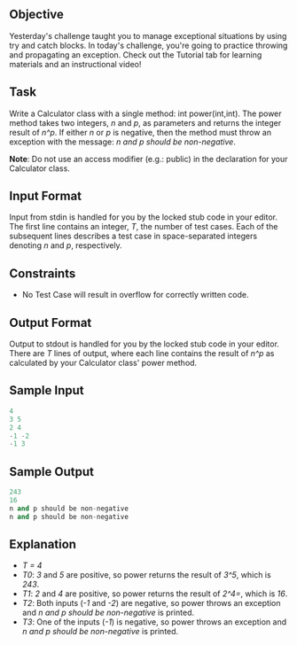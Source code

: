 ## Objective

Yesterday's challenge taught you to manage exceptional situations by using try and catch blocks. In today's challenge, you're going to practice throwing and propagating an exception. Check out the Tutorial tab for learning materials and an instructional video!

## Task

Write a Calculator class with a single method: int power(int,int). The power method takes two integers, *n* and *p*, as parameters and returns the integer result of *n^p*. If either *n* or *p* is negative, then the method must throw an exception with the message: *n and p should be non-negative*.

**Note**: Do not use an access modifier (e.g.: public) in the declaration for your Calculator class.

## Input Format

Input from stdin is handled for you by the locked stub code in your editor. The first line contains an integer, *T*, the number of test cases. Each of the subsequent lines describes a test case in space-separated integers denoting *n* and *p*, respectively.

## Constraints

* No Test Case will result in overflow for correctly written code.

## Output Format

Output to stdout is handled for you by the locked stub code in your editor. There are *T* lines of output, where each line contains the result of *n^p* as calculated by your Calculator class' power method.

## Sample Input

```c++
4
3 5
2 4
-1 -2
-1 3
```

## Sample Output

```c++
243
16
n and p should be non-negative
n and p should be non-negative
```

## Explanation

* *T = 4*
* *T0*: *3* and *5* are positive, so power returns the result of *3^5*, which is *243*.
* *T1*: *2* and *4* are positive, so power returns the result of *2^4=*, which is *16*.
* *T2*: Both inputs (*-1* and *-2*) are negative, so power throws an exception and *n and p should be non-negative* is printed.
* *T3*: One of the inputs (*-1*) is negative, so power throws an exception and *n and p should be non-negative* is printed.

